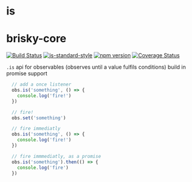 # is
# brisky-core
<!-- VDOC.badges travis; standard; npm; coveralls -->
<!-- DON'T EDIT THIS SECTION (including comments), INSTEAD RE-RUN `vdoc` TO UPDATE -->
[![Build Status](https://travis-ci.org/vigour-io/is.svg?branch=master)](https://travis-ci.org/vigour-io/is)
[![js-standard-style](https://img.shields.io/badge/code%20style-standard-brightgreen.svg)](http://standardjs.com/)
[![npm version](https://badge.fury.io/js/vigour-is.svg)](https://badge.fury.io/js/vigour-is)
[![Coverage Status](https://coveralls.io/repos/github/vigour-io/is/badge.svg?branch=master)](https://coveralls.io/github/vigour-io/is?branch=master)

<!-- VDOC END -->

`.is` api for observables (observes until a value fulfils conditions) build in promise support

```javascript
  // add a once listener
  obs.is('something', () => {
    console.log('fire!')
  })

  // fire!
  obs.set('something')

  // fire immediatly
  obs.is('something', () => {
    console.log('fire!')
  })

  // fire immmediatly, as a promise
  obs.is('something').then(() => {
    console.log('fire')
  })
```